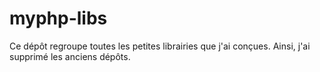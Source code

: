 # myphp-libs

Ce dépôt regroupe toutes les petites librairies que j'ai conçues. Ainsi, j'ai supprimé les anciens dépôts.  
